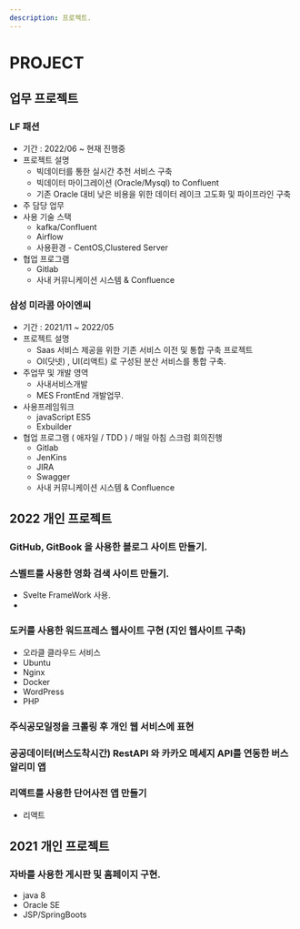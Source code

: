 ```yaml
---
description: 프로젝트.
---
```


# PROJECT


## 업무 프로젝트

### LF 패션
 - 기간 : 2022/06 ~ 현재 진행중
 - 프로젝트 설명
   - 빅데이터를 통한 실시간 추천 서비스 구축
   - 빅데이터 마이그레이션 (Oracle/Mysql) to Confluent
   - 기존 Oracle 대비 낮은 비용을 위한 데이터 레이크 고도화 및 파이프라인 구축
 - 주 담당 업무
 - 사용 기술 스택
   - kafka/Confluent
   - Airflow
   - 사용환경 - CentOS,Clustered Server   
 - 협업 프로그램
   - Gitlab
   - 사내 커뮤니케이션 시스템 &  Confluence
    

### 삼성 미라콤 아이엔씨
   - 기간 : 2021/11 ~ 2022/05
   - 프로젝트 설명
     - Saas 서비스 제공을 위한 기존 서비스 이전 및 통합 구축  프로젝트
     - OI(닷넷) , UI(리액트) 로 구성된 분산 서비스를 통합 구축.
   - 주업무 및 개발 영역
     - 사내서비스개발
     - MES FrontEnd 개발업무.   
   - 사용프레임워크 
     - javaScript ES5
     - Exbuilder
   - 협업 프로그램 ( 애자일 / TDD ) / 매일 아침 스크럼 회의진행
     - Gitlab
     - JenKins
     - JIRA
     - Swagger
     - 사내 커뮤니케이션 시스템 &  Confluence

    
## 2022 개인 프로젝트

### GitHub, GitBook 을 사용한 블로그 사이트 만들기.

### 스벨트를 사용한 영화 검색 사이트 만들기.
- Svelte FrameWork 사용.
- 

### 도커를 사용한 워드프레스 웹사이트 구현 (지인 웹사이트 구축)
- 오라클 클라우드 서비스
- Ubuntu
- Nginx
- Docker
- WordPress
- PHP

### 주식공모일정을 크롤링 후 개인 웹 서비스에 표현

### 공공데이터(버스도착시간) RestAPI 와 카카오 메세지 API를 연동한 버스알리미 앱

### 리액트를 사용한 단어사전 앱 만들기
- 리액트

## 2021 개인 프로젝트

### 자바를 사용한 게시판 및 홈페이지 구현.
 - java 8
 - Oracle SE
 - JSP/SpringBoots
    
